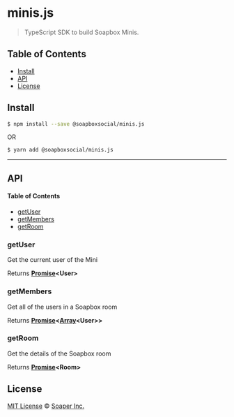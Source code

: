 # minis.js

> TypeScript SDK to build Soapbox Minis.

## Table of Contents

-   [Install](#install)
-   [API](#api)
-   [License](#license)

## Install

```sh
$ npm install --save @soapboxsocial/minis.js
```

OR

```sh
$ yarn add @soapboxsocial/minis.js
```

* * *

## API

<!-- Generated by documentation.js. Update this documentation by updating the source code. -->

#### Table of Contents

-   [getUser](#getuser)
-   [getMembers](#getmembers)
-   [getRoom](#getroom)

### getUser

Get the current user of the Mini

Returns **[Promise](https://developer.mozilla.org/docs/Web/JavaScript/Reference/Global_Objects/Promise)&lt;User>** 

### getMembers

Get all of the users in a Soapbox room

Returns **[Promise](https://developer.mozilla.org/docs/Web/JavaScript/Reference/Global_Objects/Promise)&lt;[Array](https://developer.mozilla.org/docs/Web/JavaScript/Reference/Global_Objects/Array)&lt;User>>** 

### getRoom

Get the details of the Soapbox room

Returns **[Promise](https://developer.mozilla.org/docs/Web/JavaScript/Reference/Global_Objects/Promise)&lt;Room>** 

## License

[MIT License](https://opensource.org/licenses/MIT) © [Soaper Inc.](https://soapbox.social/)
